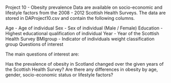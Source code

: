 Project 10 - Obesity prevalence
Data are available on socio-economic and lifestyle factors from the 2008 - 2012 Scottish Health Surveys. The data are stored in DAProject10.csv and contain the following columns.

Age - Age of individual
Sex - Sex of individual (Male / Female)
Education - Highest educational qualification of individual
Year - Year of the Scottish Health Survey
BMIgroup - Indicator of individuals weight classification group
Questions of interest

The main questions of interest are:

Has the prevalence of obesity in Scotland changed over the given years of the Scottish Health Survey?
Are there any differences in obesity by age, gender, socio-economic status or lifestyle factors?
